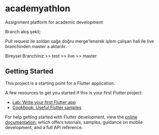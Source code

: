 # academyathlon

Assignment platform for academic development

Branch akış şekli;

Pull request ile soldan sağa doğru merge'lenerek işlem çalışan hali ile live branchinden master a aktarılır.

Bireysel Branchiniz >> test >> live >> master


## Getting Started

This project is a starting point for a Flutter application.

A few resources to get you started if this is your first Flutter project:

- [Lab: Write your first Flutter app](https://docs.flutter.dev/get-started/codelab)
- [Cookbook: Useful Flutter samples](https://docs.flutter.dev/cookbook)

For help getting started with Flutter development, view the
[online documentation](https://docs.flutter.dev/), which offers tutorials,
samples, guidance on mobile development, and a full API reference.
